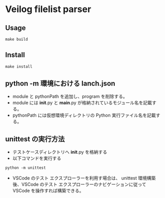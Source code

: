 # Veilog filelist parser

## Usage

```ps
make build
```

## Install
```ps
make install
```


## python -m <module> 環境における lanch.json
* module と pythonPath を追加し、program を削除する。
* module には __init__.py と __main__.py が格納されているモジュール名を記載する。
* pythonPath には仮想環境ディレクトリの Python 実行ファイル名を記載する。

## unittest の実行方法
* テストケースディレクトリへ __init__.py を格納する
* 以下コマンドを実行する
```ps
python -m unittest
```
* VSCode のテスト エクスプローラーを利用す場合は、 unittest 環境構築後、VSCode のテスト エクスプローラーのナビゲーションに従って VSCode を操作すれば構築できる。